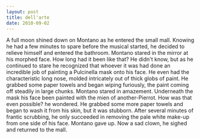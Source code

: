 ```yaml
---
layout: post
title: dell'arte
date: 2010-09-02
---
```

A full moon shined down on Montano as he entered the small mall. Knowing he
      had a few minutes to spare before the musical started, he decided to relieve himself and
      entered the bathroom.    Montano stared in the mirror at his morphed face.
      How long had it been like that? He didn't know, but as he continued to stare he recognized
      that whoever it was had done an incredible job of painting a Pulcinella mask onto his face. He
      even had the characteristic long nose, molded intricately out of thick globs of paint. He
      grabbed some paper towels and began wiping furiously, the paint coming off steadily in large
      chunks.    Montano stared in amazement. Underneath the mask his face been
      painted with the mien of another-Pierrot. How was that even possible? he wondered. He grabbed
      some more paper towels and began to wash it from his skin, but it was stubborn. After several
      minutes of frantic scrubbing, he only succeeded in removing the pale white make-up from one
      side of his face.    Montano gave up. Now a sad clown, he sighed and
      returned to the mall.